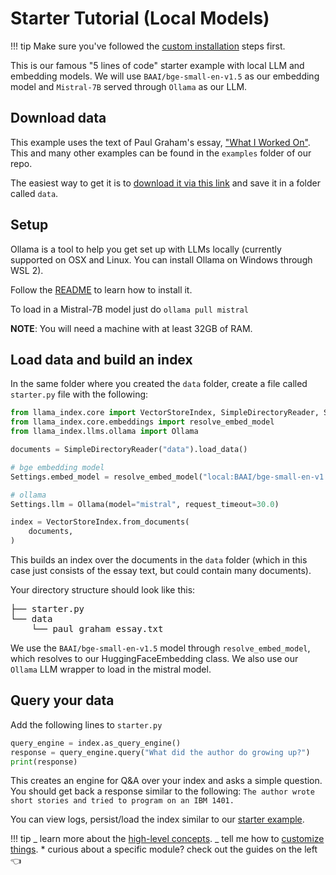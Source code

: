 # Starter Tutorial (Local Models)

!!! tip
Make sure you've followed the [custom installation](installation.md) steps first.

This is our famous "5 lines of code" starter example with local LLM and embedding models. We will use `BAAI/bge-small-en-v1.5` as our embedding model and `Mistral-7B` served through `Ollama` as our LLM.

## Download data

This example uses the text of Paul Graham's essay, ["What I Worked On"](http://paulgraham.com/worked.html). This and many other examples can be found in the `examples` folder of our repo.

The easiest way to get it is to [download it via this link](https://raw.githubusercontent.com/run-llama/llama_index/main/docs/examples/data/paul_graham/paul_graham_essay.txt) and save it in a folder called `data`.

## Setup

Ollama is a tool to help you get set up with LLMs locally (currently supported on OSX and Linux. You can install Ollama on Windows through WSL 2).

Follow the [README](https://github.com/jmorganca/ollama) to learn how to install it.

To load in a Mistral-7B model just do `ollama pull mistral`

**NOTE**: You will need a machine with at least 32GB of RAM.

## Load data and build an index

In the same folder where you created the `data` folder, create a file called `starter.py` file with the following:

```python
from llama_index.core import VectorStoreIndex, SimpleDirectoryReader, Settings
from llama_index.core.embeddings import resolve_embed_model
from llama_index.llms.ollama import Ollama

documents = SimpleDirectoryReader("data").load_data()

# bge embedding model
Settings.embed_model = resolve_embed_model("local:BAAI/bge-small-en-v1.5")

# ollama
Settings.llm = Ollama(model="mistral", request_timeout=30.0)

index = VectorStoreIndex.from_documents(
    documents,
)
```

This builds an index over the documents in the `data` folder (which in this case just consists of the essay text, but could contain many documents).

Your directory structure should look like this:

<pre>
├── starter.py
└── data
    └── paul_graham_essay.txt
</pre>

We use the `BAAI/bge-small-en-v1.5` model through `resolve_embed_model`, which resolves to our HuggingFaceEmbedding class. We also use our `Ollama` LLM wrapper to load in the mistral model.

## Query your data

Add the following lines to `starter.py`

```python
query_engine = index.as_query_engine()
response = query_engine.query("What did the author do growing up?")
print(response)
```

This creates an engine for Q&A over your index and asks a simple question. You should get back a response similar to the following: `The author wrote short stories and tried to program on an IBM 1401.`

You can view logs, persist/load the index similar to our [starter example](starter_example.md).

!!! tip
_ learn more about the [high-level concepts](./concepts.md).
_ tell me how to [customize things](./customization.md). \* curious about a specific module? check out the guides on the left 👈
